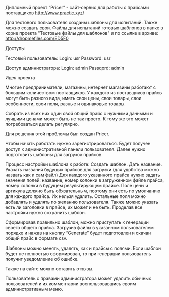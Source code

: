 Дипломный проект
“Pricer” - сайт-сервис для работы с прайсами поставщиков
http://www.practic.xyz/

Для тестового пользователя созданы шаблоны для испытаний. Также можно создать свои.
Файлы для испытаний готовых шаблонов в папке в корне проекта "Тестовые файлы для шаблонов" и по ссылке в архиве: http://dropmefiles.com/ED5F0


Доступы

Тестовый пользователь:
Login: usr
Password: usr

Доступ администратора:
Login: admin
Passqord: admin
 
Идея проекта

Многие предприниматели, магазины, интернет магазины работают с большим количеством поставщиков. У каждого из поставщиков прайсы могут быть разного вида, иметь свои цены, свои товары, свои особенности, свои поля, разные и одинаковые товары. 

Собрать из всех них один свой общий прайс с нужными данными и лучшими ценами может быть не так просто. К тому же это может потребоваться делать регулярно.

Для решения этой проблемы был создан Pricer. 

Чтобы начать работать нужно зарегистрироваться. Будет получен доступ к административной панели пользователя. Далее нужно подготовить шаблоны для загрузок прайсов. 

Процесс настройки шаблона к работе:
Создать шаблон. Дать название.
Указать названия будущих прайсов для загрузки (для удобства можно назвать как и сам файл)
Для каждого указанного прайса нужно задать значения полей: название, номер колонки в загруженном файле прайса, номер колонки в будущем результирующем прайсе. Поле цены и артикула должно быть обязательным, поэтому они есть по умолчанию для каждого прайса. Их нельзя удалить. Остальные поля можно добавлять и удалять по желанию пользователя. Также можно указать есть ли заголовки в прайсе, их может и не быть.
Проделав все настройки нужно сохранить шаблон.

Сформировав правильно шаблон, можно приступать к генерации своего общего прайса. Загрузив файлы в указанном пользователем порядке и нажав на кнопку “Generate” будет подготовлен и скачан общий прайс в формате csv.

Шаблоны можно менять, удалять, как и прайсы с полями. Если шаблон будет не полностью сформирован, то при генерации пользователь получит уведомление об ошибке.

Также на сайте можно оставить отзывы.

Пользователь с правами администратора может удалить обычных пользователей и их комментарии воспользовавшись своим административным меню.
